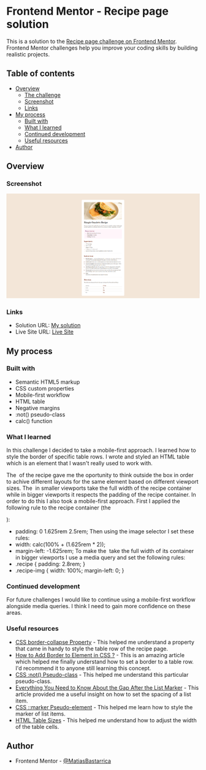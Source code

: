 # Frontend Mentor - Recipe page solution

This is a solution to the [Recipe page challenge on Frontend Mentor](https://www.frontendmentor.io/challenges/recipe-page-KiTsR8QQKm). Frontend Mentor challenges help you improve your coding skills by building realistic projects.

## Table of contents

- [Overview](#overview)
  - [The challenge](#the-challenge)
  - [Screenshot](#screenshot)
  - [Links](#links)
- [My process](#my-process)
  - [Built with](#built-with)
  - [What I learned](#what-i-learned)
  - [Continued development](#continued-development)
  - [Useful resources](#useful-resources)
- [Author](#author)

## Overview

### Screenshot

![](./screenshot.png)

### Links

- Solution URL: [My solution](https://your-solution-url.com)
- Live Site URL: [Live Site](https://matiasbastarrica.github.io/reicpe-page-main/)

## My process

### Built with

- Semantic HTML5 markup
- CSS custom properties
- Mobile-first workflow
- HTML table
- Negative margins
- :not() pseudo-class
- calc() function

### What I learned

In this challenge I decided to take a mobile-first approach.
I learned how to style the border of specific table rows.
I wrote and styled an HTML table which is an element that I wasn't really used to work with.

The <img> of the recipe gave me the oportunity to think outside the box in order to achive different layouts for the same element based on different viewport sizes.
The <img> in smaller viewports take the full width of the recipe container while in bigger viewports it respects the padding of the recipe container.
In order to do this I also took a mobile-first approach. First I applied the following rule to the recipe container (the <article class="recipe">):

- padding: 0 1.625rem 2.5rem;
  Then using the image selector I set these rules:
- width: calc(100% + (1.625rem \* 2));
- margin-left: -1.625rem;
  To make the <img> take the full width of its container in bigger viewports I use a media query and set the following rules:
- .recipe {
  padding: 2.8rem;
  }
- .recipe-img {
  width: 100%;
  margin-left: 0;
  }

### Continued development

For future challenges I would like to continue using a mobile-first workflow alongside media queries. I think I need to gain more confidence on these areas.

### Useful resources

- [CSS border-collapse Property](https://www.w3schools.com/cssref/pr_border-collapse.php) - This helped me understand a property that came in handy to style the table row of the recipe page.
- [How to Add Border to <tr> Element in CSS ?](https://www.geeksforgeeks.org/how-to-add-border-to-tr-element-in-css/) - This is an amazing article which helped me finally understand how to set a border to a table row. I'd recommend it to anyone still learning this concept.
- [CSS :not() Pseudo-class](https://www.w3schools.com/cssref/sel_not.php) - This helped me understand this particular pseudo-class.
- [Everything You Need to Know About the Gap After the List Marker](https://css-tricks.com/everything-you-need-to-know-about-the-gap-after-the-list-marker/) - This article provided me a useful insight on how to set the spacing of a list item.
- [CSS ::marker Pseudo-element](https://www.w3schools.com/cssref/sel_marker.php#gsc.tab=0) - This helped me learn how to style the marker of list items.
- [HTML Table Sizes](https://www.w3schools.com/html/html_table_sizes.asp) - This helped me understand how to adjust the width of the table cells.

## Author

- Frontend Mentor - [@MatiasBastarrica](https://www.frontendmentor.io/profile/MatiasBastarrica)
